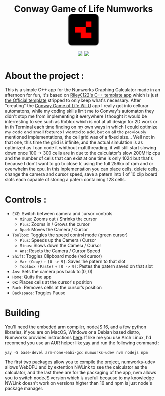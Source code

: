 <h1 align="center">Conway Game of Life Numworks
    <br>
    <img src="repoIcon.png" alt="App Logo" height="100"/>
    <br>
    <img src="https://img.shields.io/github/license/BenchatonDev/conway-life-numworks"/>
    <img src="https://img.shields.io/github/downloads/BenchatonDev/conway-life-numworks/latest/total"/>
</h1>

# About the project :
This is a simple C++ app for the Numworks Graphing Calculator made in an afternoon for fun, it's based on [Riley0122's C++ template app](https://github.com/riley0122/numworks_template_cpp?tab=MIT-1-ov-file) which is just [the Official template](https://github.com/numworks/epsilon-sample-app-cpp) stripped to only keep what's necessary. After "creating" the [Conway Game of Life Wii U](https://github.com/BenchatonDev/conway-life-sdl2-wii-u) app I really got into cellurar automatons, while my coding skills limit me to Conway's automaton they didn't stop me from implementing it everywhere I thought it would be interresting to see such as Roblox which is not at all design for 2D work or in th Terminal each time finding on my own ways in which I could optimize my code and small features I wanted to add, but on all the previously mentioned implementations, the cell grid was of a fixed size... Well not in that one, this time the grid is infinite, and the actual simulation is as optimized as I can code it whithout multithreading, it will still start slowing down once 100 -> 300 cells are in due to the calculator's slow 200MHz cpu and the number of cells that can exist at one time is only 1024 but that's because I don't want to go to close to using the full 256ko of ram and or overwhelm the cpu. In this inplementation you can place cells, delete cells, change the camera and cursor speed, save a patern into 1 of 10 clip board slots each capable of storing a patern containing 128 cells.

# Controls :
- `EXE`: Switch between camera and cursor controls
  - `Minus`: Zooms out / Shrinks the cursor
  - `Plus`: Zooms in / Grows the cursor
  - `Dpad`: Moves the Camera / Cursor
- `Toolbox`: Toggles the speed control mode (green cursor)
  - `Plus`: Speeds up the Camera / Cursor
  - `Minus`: Slows down the Camera / Cursor
  - `Ans`: Resets the Camera / Cursor Speed
- `Shift`: Toggles Clipboard mode (red cursor)
  - `Var (Copy)` + `[0 -> 9]`: Saves the patern to that slot
  - `Toolbox (Paste)` + `[0 -> 9]`: Pastes the patern saved on that slot
- `Ans`: Sets the camera pos back to (0, 0)
- `Home`: Quits the app
- `OK`: Places cells at the cursor's position
- `Back`: Removes cells at the cursor's position
- `Backspace`: Toggles Pause

# Building
You'll need the embeded arm compiler, nodeJS 16, and a few python libraries, if you are on MacOS, Windows or a Debian based distro, Numworks provides instructions [here](https://www.numworks.com/engineering/software/build/). If like me you use Arch Linux, I'd recomend you use an AUR helper like [yay](https://github.com/Jguer/yay) and run the following command :
```
yay -S base-devel arm-none-eabi-gcc numworks-udev nvm nodejs npm
```
The first two packages allow you to compile the project, numworks-udev allows WebDFU and by extention NWLink to see the calculator as the calculator, and the last three are for the packaging of the app, nvm allows you to switch nodeJS version which is usefull because to my knowledge NWLink doesn't work on versions higher than 16 and npm is just node's package manager.
